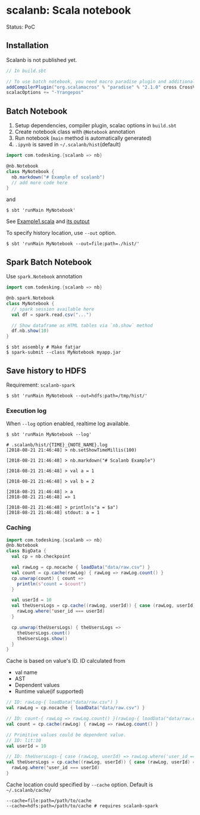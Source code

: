 # scalanb: Scala notebook

Status: PoC

## Installation

Scalanb is not published yet.

```sbt
// In build.sbt

// To use batch notebook, you need macro paradise plugin and additional compiler options.
addCompilerPlugin("org.scalamacros" % "paradise" % "2.1.0" cross CrossVersion.full)
scalacOptions += "-Yrangepos"
```

## Batch Notebook

1. Setup dependencies, compiler plugin, scalac options in `build.sbt`
2. Create notebook class with `@Notebook` annotation
3. Run notebook (`main` method is automatically generated)
4. `.ipynb` is saved in `~/.scalanb/hist`(default)

```scala
import com.todesking.{scalanb => nb}

@nb.Notebook
class MyNotebook {
  nb.markdown("# Example of scalanb")
  // add more code here
}
```

and

```shellsession
$ sbt 'runMain MyNotebook'
```

See [Example1.scala](example/src/main/scala/Example1.scala) and [its output](example/output/Example1.ipynb)

To specify history location, use `--out` option.

```shellsession
$ sbt 'runMain MyNotebook --out=file:path=./hist/'
```

## Spark Batch Notebook

Use `spark.Notebook` annotation

```scala
import com.todesking.{scalanb => nb}

@nb.spark.Notebook
class MyNotebook {
  // spark session available here
  val df = spark.read.csv("...")

  // Show dataframe as HTML tables via `nb.show` method
  df.nb.show(10)
}
```

```shellsession
$ sbt assembly # Make fatjar
$ spark-submit --class MyNotebook myapp.jar
```

## Save history to HDFS

Requirement: `scalanb-spark`

```shellsession
$ sbt 'runMain MyNotebook --out=hdfs:path=/tmp/hist/'
```

### Execution log

When `--log` option enabled, realtime log available.

```shellsession
$ sbt 'runMain MyNotebook --log'
```

```
# .scalanb/hist/{TIME}_{NOTE_NAME}.log
[2018-08-21 21:46:48] > nb.setShowTimeMillis(100)

[2018-08-21 21:46:48] > nb.markdown("# Scalanb Example")

[2018-08-21 21:46:48] > val a = 1

[2018-08-21 21:46:48] > val b = 2

[2018-08-21 21:46:48] > a
[2018-08-21 21:46:48] => 1

[2018-08-21 21:46:48] > println(s"a = $a")
[2018-08-21 21:46:48] stdout: a = 1
```

### Caching

```scala
import com.todesking.{scalanb => nb}
@nb.Notebook
class BigData {
  val cp = nb.checkpoint

  val rawLog = cp.nocache { loadData("data/raw.csv") }
  val count = cp.cache(rawLog) { rawLog => rawLog.count() }
  cp.unwrap(count) { count =>
    println(s"count = $count")
  }

  val userId = 10
  val theUsersLogs = cp.cache((rawLog, userId)) { case (rawLog, userId) =>
    rawLog.where('user_id === userId)
  }

  cp.unwrap(theUsersLogs) { theUsersLogs =>
    theUsersLogs.count()
    theUsersLogs.show()
  }
}
```

Cache is based on value's ID.
ID calculated from
* val name
* AST
* Dependent values
* Runtime value(if supported)

```scala
// ID: rawLog-{ loadData("data/raw.csv") }
val rawLog = cp.nocache { loadData("data/raw.csv") }

// ID: count-{ rawLog => rawLog.count() }(rawLog-{ loadData("data/raw.csv") })
val count = cp.cache(rawLog) { rawLog => rawLog.count() }

// Primitive values could be dependent value.
// ID: lit:10
val userId = 10

// ID: theUsersLogs-{ case (rawLog, userId) => rawLog.where('user_id === userId) }((rawLog-{ loadData("data/raw.csv") }, lit:10))
val theUsersLogs = cp.cache((rawLog, userId)) { case (rawLog, userId) =>
  rawLog.where('user_id === userId)
}
```

Cache location could specified by `--cache` option. Default is `~/.scalanb/cache/`

```
--cache=file:path=/path/to/cache
--cache=hdfs:path=/path/to/cache # requires scalanb-spark
```
